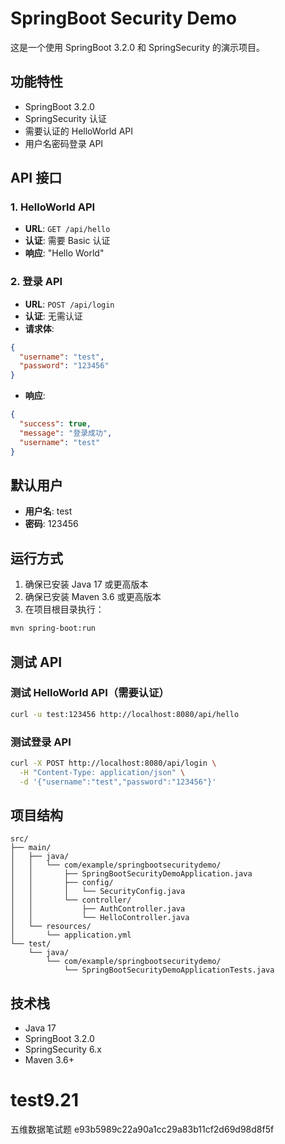 
# SpringBoot Security Demo

这是一个使用 SpringBoot 3.2.0 和 SpringSecurity 的演示项目。

## 功能特性

- SpringBoot 3.2.0
- SpringSecurity 认证
- 需要认证的 HelloWorld API
- 用户名密码登录 API

## API 接口

### 1. HelloWorld API
- **URL**: `GET /api/hello`
- **认证**: 需要 Basic 认证
- **响应**: "Hello World"

### 2. 登录 API
- **URL**: `POST /api/login`
- **认证**: 无需认证
- **请求体**:
```json
{
  "username": "test",
  "password": "123456"
}
```
- **响应**:
```json
{
  "success": true,
  "message": "登录成功",
  "username": "test"
}
```

## 默认用户

- **用户名**: test
- **密码**: 123456

## 运行方式

1. 确保已安装 Java 17 或更高版本
2. 确保已安装 Maven 3.6 或更高版本
3. 在项目根目录执行：
```bash
mvn spring-boot:run
```

## 测试 API

### 测试 HelloWorld API（需要认证）
```bash
curl -u test:123456 http://localhost:8080/api/hello
```

### 测试登录 API
```bash
curl -X POST http://localhost:8080/api/login \
  -H "Content-Type: application/json" \
  -d '{"username":"test","password":"123456"}'
```

## 项目结构

```
src/
├── main/
│   ├── java/
│   │   └── com/example/springbootsecuritydemo/
│   │       ├── SpringBootSecurityDemoApplication.java
│   │       ├── config/
│   │       │   └── SecurityConfig.java
│   │       └── controller/
│   │           ├── AuthController.java
│   │           └── HelloController.java
│   └── resources/
│       └── application.yml
└── test/
    └── java/
        └── com/example/springbootsecuritydemo/
            └── SpringBootSecurityDemoApplicationTests.java
```

## 技术栈

- Java 17
- SpringBoot 3.2.0
- SpringSecurity 6.x
- Maven 3.6+

# test9.21
五维数据笔试题
e93b5989c22a90a1cc29a83b11cf2d69d98d8f5f
